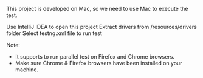 This project is developed on Mac, so we need to use Mac to execute the test.

Use IntelliJ IDEA to open this project
Extract drivers from /resources/drivers folder
Select testng.xml file to run test

Note:
+ It supports to run parallel test on Firefox and Chrome browsers.
+ Make sure Chrome & Firefox browsers have been installed on your machine.